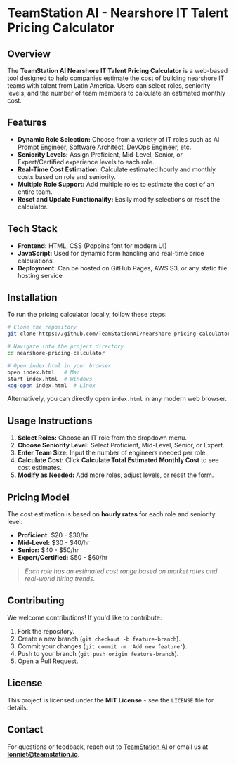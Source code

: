 # TeamStation AI - Nearshore IT Talent Pricing Calculator

## Overview
The **TeamStation AI Nearshore IT Talent Pricing Calculator** is a web-based tool designed to help companies estimate the cost of building nearshore IT teams with talent from Latin America. Users can select roles, seniority levels, and the number of team members to calculate an estimated monthly cost.

## Features
- **Dynamic Role Selection:** Choose from a variety of IT roles such as AI Prompt Engineer, Software Architect, DevOps Engineer, etc.
- **Seniority Levels:** Assign Proficient, Mid-Level, Senior, or Expert/Certified experience levels to each role.
- **Real-Time Cost Estimation:** Calculate estimated hourly and monthly costs based on role and seniority.
- **Multiple Role Support:** Add multiple roles to estimate the cost of an entire team.
- **Reset and Update Functionality:** Easily modify selections or reset the calculator.

## Tech Stack
- **Frontend:** HTML, CSS (Poppins font for modern UI)
- **JavaScript:** Used for dynamic form handling and real-time price calculations
- **Deployment:** Can be hosted on GitHub Pages, AWS S3, or any static file hosting service

## Installation
To run the pricing calculator locally, follow these steps:

```bash
# Clone the repository
git clone https://github.com/TeamStationAI/nearshore-pricing-calculator.git

# Navigate into the project directory
cd nearshore-pricing-calculator

# Open index.html in your browser
open index.html   # Mac
start index.html  # Windows
xdg-open index.html  # Linux
```

Alternatively, you can directly open `index.html` in any modern web browser.

## Usage Instructions
1. **Select Roles:** Choose an IT role from the dropdown menu.
2. **Choose Seniority Level:** Select Proficient, Mid-Level, Senior, or Expert.
3. **Enter Team Size:** Input the number of engineers needed per role.
4. **Calculate Cost:** Click **Calculate Total Estimated Monthly Cost** to see cost estimates.
5. **Modify as Needed:** Add more roles, adjust levels, or reset the form.

## Pricing Model
The cost estimation is based on **hourly rates** for each role and seniority level:
- **Proficient:** $20 - $30/hr
- **Mid-Level:** $30 - $40/hr
- **Senior:** $40 - $50/hr
- **Expert/Certified:** $50 - $60/hr

> *Each role has an estimated cost range based on market rates and real-world hiring trends.*

## Contributing
We welcome contributions! If you'd like to contribute:
1. Fork the repository.
2. Create a new branch (`git checkout -b feature-branch`).
3. Commit your changes (`git commit -m 'Add new feature'`).
4. Push to your branch (`git push origin feature-branch`).
5. Open a Pull Request.

## License
This project is licensed under the **MIT License** - see the `LICENSE` file for details.

## Contact
For questions or feedback, reach out to [TeamStation AI](https://www.teamstation.dev) or email us at **lonniet@teamstation.io**.
